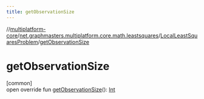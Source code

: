 ```yaml
---
title: getObservationSize
---
```

//[multiplatform-core](../../../index.html)/[net.graphmasters.multiplatform.core.math.leastsquares](../index.html)/[LocalLeastSquaresProblem](index.html)/[getObservationSize](get-observation-size.html)



# getObservationSize



[common]\
open override fun [getObservationSize](get-observation-size.html)(): [Int](https://kotlinlang.org/api/latest/jvm/stdlib/kotlin/-int/index.html)




